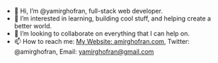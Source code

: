 - 👋 Hi, I’m @yamirghofran, full-stack web developer.
- 👀 I’m interested in learning, building cool stuff, and helping create a better world.
- 💞️ I’m looking to collaborate on everything that I can help on.
- 📫 How to reach me: [My Website: amirghofran.com](https://amirghofran.com), Twitter: @amirghofran, Email: yamirghofran@gmail.com

<!---
yamirghofran/yamirghofran is a ✨ special ✨ repository because its `README.md` (this file) appears on your GitHub profile.
You can click the Preview link to take a look at your changes.
--->
